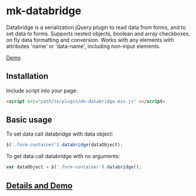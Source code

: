 mk-databridge
===============

Databridge is a serialization jQuery plugin to read data from forms, and to set data to forms.
Supports nested objects,
boolean and array checkboxes,
on fly data formatting and conversion.
Works with any elements with attributes 'name' or 'data-name', including non-input elements.

[Demo](http://mkant.ru/mink-js/mk-databridge)

Installation
------------

Include script into your page:
```HTML
<script src="path/to/plugin/mk-databridge.min.js" ></script>
```

Basic usage
-----------

To set data call databridge with data object:
```JavaScript
$('.form-container').databridge(dataObject);
```

To get data call databridge with no arguments:
```JavaScript
var dataObject = $('.form-container').databridge();
```

[Details and Demo](http://mkant.ru/mink-js/mk-databridge)
--------------------------------------------------------